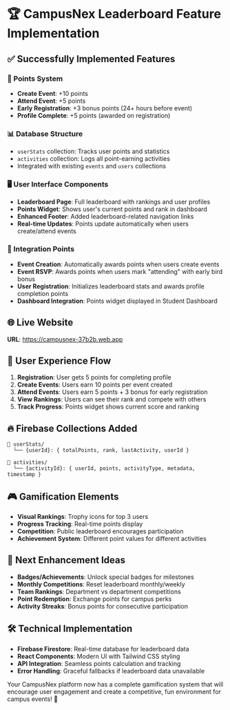 # 🏆 CampusNex Leaderboard Feature Implementation

## ✅ Successfully Implemented Features

### 🎯 Points System
- **Create Event**: +10 points
- **Attend Event**: +5 points 
- **Early Registration**: +3 bonus points (24+ hours before event)
- **Profile Complete**: +5 points (awarded on registration)

### 📊 Database Structure
- `userStats` collection: Tracks user points and statistics
- `activities` collection: Logs all point-earning activities
- Integrated with existing `events` and `users` collections

### 🖥️ User Interface Components
- **Leaderboard Page**: Full leaderboard with rankings and user profiles
- **Points Widget**: Shows user's current points and rank in dashboard
- **Enhanced Footer**: Added leaderboard-related navigation links
- **Real-time Updates**: Points update automatically when users create/attend events

### 🔗 Integration Points
- **Event Creation**: Automatically awards points when users create events
- **Event RSVP**: Awards points when users mark "attending" with early bird bonus
- **User Registration**: Initializes leaderboard stats and awards profile completion points
- **Dashboard Integration**: Points widget displayed in Student Dashboard

## 🌐 Live Website
**URL**: https://campusnex-37b2b.web.app

## 📱 User Experience Flow
1. **Registration**: User gets 5 points for completing profile
2. **Create Events**: Users earn 10 points per event created
3. **Attend Events**: Users earn 5 points + 3 bonus for early registration
4. **View Rankings**: Users can see their rank and compete with others
5. **Track Progress**: Points widget shows current score and ranking

## 🔥 Firebase Collections Added
```
📁 userStats/
  └── {userId}: { totalPoints, rank, lastActivity, userId }

📁 activities/
  └── {activityId}: { userId, points, activityType, metadata, timestamp }
```

## 🎮 Gamification Elements
- **Visual Rankings**: Trophy icons for top 3 users
- **Progress Tracking**: Real-time points display
- **Competition**: Public leaderboard encourages participation
- **Achievement System**: Different point values for different activities

## 🚀 Next Enhancement Ideas
- **Badges/Achievements**: Unlock special badges for milestones
- **Monthly Competitions**: Reset leaderboard monthly/weekly
- **Team Rankings**: Department vs department competitions
- **Point Redemption**: Exchange points for campus perks
- **Activity Streaks**: Bonus points for consecutive participation

## 🛠️ Technical Implementation
- **Firebase Firestore**: Real-time database for leaderboard data
- **React Components**: Modern UI with Tailwind CSS styling
- **API Integration**: Seamless points calculation and tracking
- **Error Handling**: Graceful fallbacks if leaderboard data unavailable

Your CampusNex platform now has a complete gamification system that will encourage user engagement and create a competitive, fun environment for campus events! 🎉